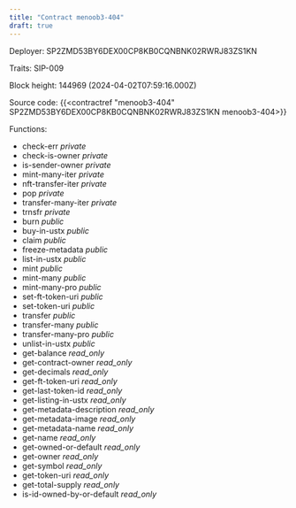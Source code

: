```yaml
---
title: "Contract menoob3-404"
draft: true
---
```

Deployer: SP2ZMD53BY6DEX00CP8KB0CQNBNK02RWRJ83ZS1KN

Traits:
SIP-009 



Block height: 144969 (2024-04-02T07:59:16.000Z)

Source code: {{<contractref "menoob3-404" SP2ZMD53BY6DEX00CP8KB0CQNBNK02RWRJ83ZS1KN menoob3-404>}}

Functions:

* check-err _private_
* check-is-owner _private_
* is-sender-owner _private_
* mint-many-iter _private_
* nft-transfer-iter _private_
* pop _private_
* transfer-many-iter _private_
* trnsfr _private_
* burn _public_
* buy-in-ustx _public_
* claim _public_
* freeze-metadata _public_
* list-in-ustx _public_
* mint _public_
* mint-many _public_
* mint-many-pro _public_
* set-ft-token-uri _public_
* set-token-uri _public_
* transfer _public_
* transfer-many _public_
* transfer-many-pro _public_
* unlist-in-ustx _public_
* get-balance _read_only_
* get-contract-owner _read_only_
* get-decimals _read_only_
* get-ft-token-uri _read_only_
* get-last-token-id _read_only_
* get-listing-in-ustx _read_only_
* get-metadata-description _read_only_
* get-metadata-image _read_only_
* get-metadata-name _read_only_
* get-name _read_only_
* get-owned-or-default _read_only_
* get-owner _read_only_
* get-symbol _read_only_
* get-token-uri _read_only_
* get-total-supply _read_only_
* is-id-owned-by-or-default _read_only_

